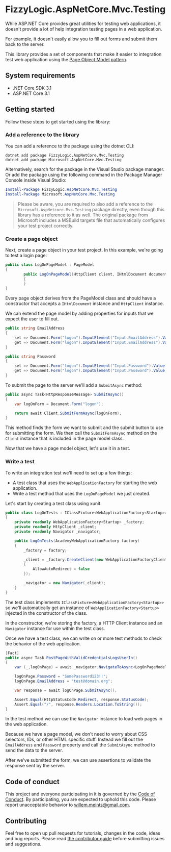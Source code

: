 # FizzyLogic.AspNetCore.Mvc.Testing

While ASP.NET Core provides great utilities for testing web applications, it
doesn't provide a lot of help integration testing pages in a web application.

For example, it doesn't easily allow you to fill out forms and submit them
back to the server.

This library provides a set of components that make it easier to integration
test web application using the
[Page Object Model pattern](https://martinfowler.com/bliki/PageObject.html).

## System requirements

- .NET Core SDK 3.1
- ASP.NET Core 3.1

## Getting started

Follow these steps to get started using the library:

### Add a reference to the library

You can add a reference to the package using the dotnet CLI:

```shell
dotnet add package FizzyLogic.AspNetCore.Mvc.Testing
dotnet add package Microsoft.AspNetCore.Mvc.Testing
```

Alternatively, search for the package in the Visual Studio package manager.
Or add the package using the following command in the Package Manager Console
inside Visual Studio:

```powershell
Install-Package FizzyLogic.AspNetCore.Mvc.Testing
Install-Package Microsoft.AspNetCore.Mvc.Testing
```

> Please be aware, you are required to also add a reference to the `Microsoft.AspNetcore.Mvc.Testing` package
> directly, even though this library has a reference to it as well. The original package from Microsoft includes
> a MSBuild targets file that automatically configures your test project correctly.

### Create a page object

Next, create a page object in your test project. In this example, we're going
to test a login page:

```csharp
public class LogOnPageModel : PageModel
{
        public LogOnPageModel(HttpClient client, IHtmlDocument document) : base(client, document)
        {
        }
}
```

Every page object derives from the PageModel class and should have a constructor
that accepts a `IHtmlDocument` instance and `HttpClient` instance.

We can extend the page model by adding properties for inputs that we expect the
user to fill out.

```csharp
public string EmailAddress
{
    set => Document.Form("logon").InputElement("Input.EmailAddress").Value = value;
    get => Document.Form("logon").InputElement("Input.EmailAddress").Value;
}

public string Password
{
    set => Document.Form("logon").InputElement("Input.Password").Value = value;
    get => Document.Form("logon").InputElement("Input.Password").Value;
}
```

To submit the page to the server we'll add a `SubmitAsync` method:

```csharp
public async Task<HttpResponseMessage> SubmitAsync()
{
    var logOnForm = Document.Form("logon");

    return await Client.SubmitFormAsync(logOnForm);
}
```

This method finds the form we want to submit and the submit button to use
for submitting the form. We then call the `SubmitFormAsync` method on the
`Client` instance that is included in the page model class.

Now that we have a page model object, let's use it in a test.

### Write a test

To write an integration test we'll need to set up a few things:

- A test class that uses the `WebApplicationFactory` for starting the web
  application.
- Write a test method that uses the `LogOnPageModel` we just created.

Let's start by creating a test class using xunit.

```csharp
public class LogOnTests : IClassFixture<WebApplicationFactory<Startup>>
{
    private readonly WebApplicationFactory<Startup> _factory;
    private readonly HttpClient _client;
    private readonly Navigator _navigator;

    public LogOnTests(AcademyWebApplicationFactory factory)
    {
        _factory = factory;

        _client = _factory.CreateClient(new WebApplicationFactoryClientOptions
        {
            AllowAutoRedirect = false
        });

        _navigator = new Navigator(_client);
    }
}
```

The test class implements `IClassFixture<WebApplicationFactory<Startup>>` so
we'll automatically get an instance of `WebApplicationFactory<Startup>` injected
in the constructor of the class.

In the constructor, we're storing the factory, a HTTP Client instance and
an `Navigator` instance for use within the test class.

Once we have a test class, we can write on or more test methods to
check the behavior of the web application.

```csharp
[Fact]
public async Task PostPageWithValidCredentialsLogsUserIn()
{
    var (_,logOnPage) = await _navigator.NavigateToAsync<LogOnPageModel>("/Account/LogOn");

    logOnPage.Password = "SomePassword123!!";
    logOnPage.EmailAddress = "test@domain.org";

    var response = await logOnPage.SubmitAsync();

    Assert.Equal(HttpStatusCode.Redirect, response.StatusCode);
    Assert.Equal("/", response.Headers.Location.ToString());
}
```

In the test method we can use the `Navigator` instance to load web pages
in the web application.

Because we have a page model, we don't need to worry about CSS selectors, IDs,
or other HTML specific stuff. Instead we fill out the `EmailAddress` and
`Password` property and call the `SubmitAsync` method to send the data to the
server.

After we've submitted the form, we can use assertions to validate the response
sent by the server.

## Code of conduct

This project and everyone participating in it is governed by the
[Code of Conduct](CODE_OF_CONDUCT.md). By participating, you are
expected to uphold this code. Please report unacceptable behavior to
willem.meints@gmail.com.

## Contributing

Feel free to open up pull requests for tutorials, changes in the code, ideas
and bug reports. Please read [the contributor guide](CONTRIBUTING.md)
before submitting issues and suggestions.
